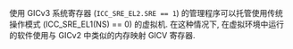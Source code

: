 
使用 GICv3 系统寄存器 (`ICC_SRE_EL2.SRE == 1`) 的管理程序可以托管使用传统操作模式 (ICC_SRE_EL1(NS) == 0) 的虚拟机. 在这种情况下, 在虚拟环境中运行的软件使用与 GICv2 中类似的内存映射 GICV 寄存器.
